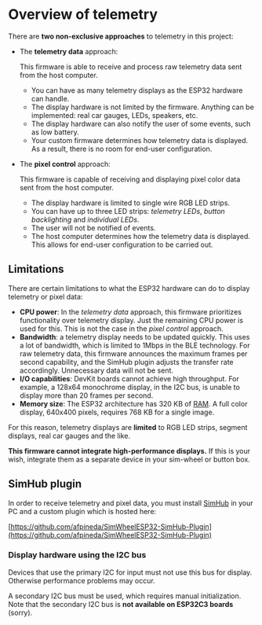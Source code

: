 # Overview of telemetry

There are **two non-exclusive approaches** to telemetry in this project:

- The **telemetry data** approach:

  This firmware is able to receive and process raw telemetry data sent from the host computer.

  - You can have as many telemetry displays as the ESP32 hardware can handle.
  - The display hardware is not limited by the firmware.
    Anything can be implemented: real car gauges, LEDs, speakers, etc.
  - The display hardware can also notify the user of some events,
    such as low battery.
  - Your custom firmware determines how telemetry data is displayed.
    As a result, there is no room for end-user configuration.

- The **pixel control** approach:

  This firmware is capable of receiving and displaying pixel color data sent from the host computer.

  - The display hardware is limited to single wire RGB LED strips.
  - You can have up to three LED strips:
    *telemetry LEDs*, *button backlighting* and *individual LEDs*.
  - The user will not be notified of events.
  - The host computer determines how the telemetry data is displayed.
    This allows for end-user configuration to be carried out.

## Limitations

There are certain limitations to what the ESP32 hardware can do to display telemetry or pixel data:

- **CPU power**:
  In the *telemetry data* approach,
  this firmware prioritizes functionality over telemetry display.
  Just the remaining CPU power is used for this.
  This is not the case in the *pixel control* approach.
- **Bandwidth**: a telemetry display needs to be updated quickly.
  This uses a lot of bandwidth,
  which is limited to 1Mbps in the BLE technology.
  For raw telemetry data,
  this firmware announces the maximum frames per second capability,
  and the SimHub plugin adjusts the transfer rate accordingly.
  Unnecessary data will not be sent.
- **I/O capabilities**: DevKit boards cannot achieve high throughput.
  For example, a 128x64 monochrome display, in the I2C bus,
  is unable to display more than 20 frames per second.
- **Memory size**:
  The ESP32 architecture has 320 KB of
  [RAM](https://en.wikipedia.org/wiki/Random-access_memory).
  A full color display, 640x400 pixels,
  requires 768 KB for a single image.

For this reason, telemetry displays are **limited** to
RGB LED strips, segment displays, real car gauges and the like.

**This firmware cannot integrate high-performance displays.**
If this is your wish,
integrate them as a separate device in your sim-wheel or button box.

## SimHub plugin

In order to receive telemetry and pixel data,
you must install [SimHub](https://simhubdash.com) in your PC
and a custom plugin which is hosted here:

[https://github.com/afpineda/SimWheelESP32-SimHub-Plugin](https://github.com/afpineda/SimWheelESP32-SimHub-Plugin)

### Display hardware using the I2C bus

Devices that use the primary I2C for input must not use this bus for display.
Otherwise performance problems may occur.

A secondary I2C bus must be used, which requires manual initialization.
Note that the secondary I2C bus is **not available on ESP32C3 boards** (sorry).

